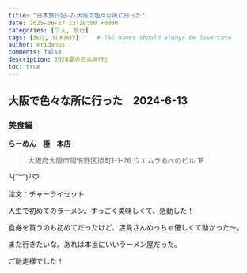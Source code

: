 ```yaml
---
title: "日本旅行記-2-大阪で色々な所に行った"
date: 2025-06-27 13:18:00 +0800
categories: [个人, 旅行]
tags: [旅行, 日本旅行]     # TAG names should always be lowercase
author: eridanus
comments: false
description: 2024夏の日本旅行2
toc: true
---
```


## 大阪で色々な所に行った　2024-6-13

### 美食編

**らーめん　極　本店**

> 大阪府大阪市阿倍野区旭町1-1-26 ウエムラあべのビル 1F

╰(*´︶`*)╯♡

注文：チャーライセット

人生で初めてのラーメン。すっごく美味しくて、感動した！

食券を買うのも初めてだったけど、店員さんめっちゃ優しくて助かった〜。

また行きたいな。あれは本当にいいラーメン屋だった。

ご馳走様でした！